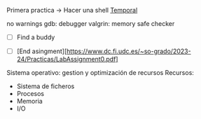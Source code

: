 

Primera practica -> Hacer una shell
[Temporal](https://www.dc.fi.udc.es/~so-grado/)

no warnings 
gdb: debugger
valgrin: memory safe checker

- [ ] Find a buddy
- [ ] [End asingment][https://www.dc.fi.udc.es/~so-grado/2023-24/Practicas/LabAssignment0.pdf]


Sistema operativo: gestion y optimización de recursos
Recursos: 
- Sistema de ficheros
- Procesos
- Memoria
- I/O